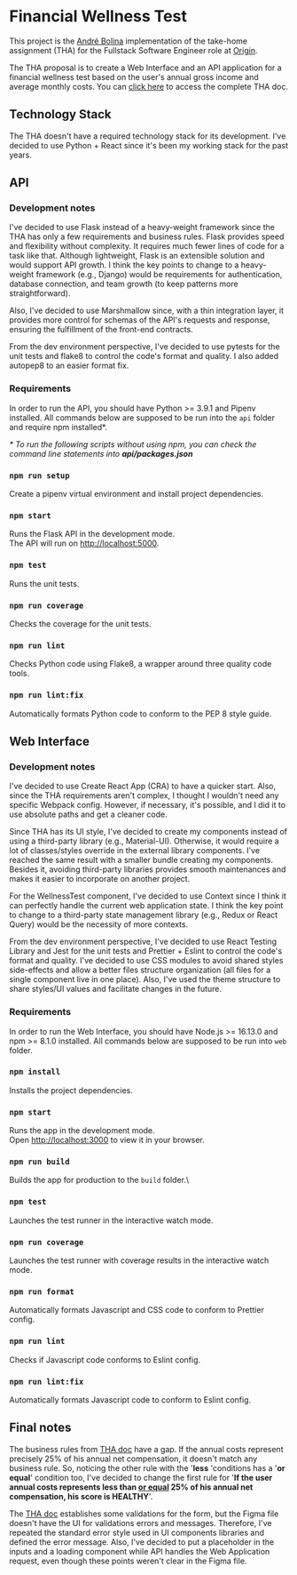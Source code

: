 # Financial Wellness Test
This project is the <a href="https://www.bolina.dev">André Bolina</a> implementation of the take-home assignment (THA) for the Fullstack Software Engineer role at <a href="https://www.useorigin.com">Origin</a>.

The THA proposal is to create a Web Interface and an API application for a financial wellness test based on the user's annual gross income and average monthly costs. You can <a href="https://useorigin.notion.site/THA-Web-Interface-API-application-4819947101684706b984f04e9aef9294">click here</a> to access the complete THA doc.


## Technology Stack
The THA doesn't have a required technology stack for its development. I've decided to use Python + React since it's been my working stack for the past years.


## API
### Development notes
I've decided to use Flask instead of a heavy-weight framework since the THA has only a few requirements and business rules. Flask provides speed and flexibility without complexity. It requires much fewer lines of code for a task like that. Although lightweight, Flask is an extensible solution and would support API growth. I think the key points to change to a heavy-weight framework (e.g., Django) would be requirements for authentication, database connection, and team growth (to keep patterns more straightforward).

Also, I've decided to use Marshmallow since, with a thin integration layer, it provides more control for schemas of the API's requests and response, ensuring the fulfillment of the front-end contracts.

From the dev environment perspective, I've decided to use pytests for the unit tests and flake8 to control the code's format and quality. I also added autopep8 to an easier format fix.

### Requirements
In order to run the API, you should have Python >= 3.9.1 and Pipenv installed. All commands below are supposed to be run into the `api` folder and require npm installed*.

<em>* To run the following scripts without using npm, you can check the command line statements into <strong>api/packages.json</strong></em>

### `npm run setup`
Create a pipenv virtual environment and install project dependencies.

### `npm start`
Runs the Flask API in the development mode.\
The API will run on <a href="http://localhost:5000">http://localhost:5000</a>.

### `npm test`
Runs the unit tests.

### `npm run coverage`
Checks the coverage for the unit tests.

### `npm run lint`
Checks Python code using Flake8, a wrapper around three quality code tools.

### `npm run lint:fix`
Automatically formats Python code to conform to the PEP 8 style guide.


## Web Interface
### Development notes
I've decided to use Create React App (CRA) to have a quicker start. Also, since the THA requirements aren't complex, I thought I wouldn't need any specific Webpack config. However, if necessary, it's possible, and I did it to use absolute paths and get a cleaner code.

Since THA has its UI style, I've decided to create my components instead of using a third-party library (e.g., Material-UI). Otherwise, it would require a lot of classes/styles override in the external library components. I've reached the same result with a smaller bundle creating my components. Besides it, avoiding third-party libraries provides smooth maintenances and makes it easier to incorporate on another project.

For the WellnessTest component, I've decided to use Context since I think it can perfectly handle the current web application state. I think the key point to change to a third-party state management library (e.g., Redux or React Query) would be the necessity of more contexts.

From the dev environment perspective, I've decided to use React Testing Library and Jest for the unit tests and Prettier + Eslint to control the code's format and quality. I've decided to use CSS modules to avoid shared styles side-effects and allow a better files structure organization (all files for a single component live in one place). Also, I've used the theme structure to share styles/UI values and facilitate changes in the future.

### Requirements
In order to run the Web Interface, you should have Node.js >= 16.13.0 and npm >= 8.1.0 installed. All commands below are supposed to be run into `web` folder.

### `npm install`
Installs the project dependencies.

### `npm start`
Runs the app in the development mode.\
Open [http://localhost:3000](http://localhost:3000) to view it in your browser.

### `npm run build`
Builds the app for production to the `build` folder.\

### `npm test`
Launches the test runner in the interactive watch mode.

### `npm run coverage`
Launches the test runner with coverage results in the interactive watch mode.

### `npm run format`
Automatically formats Javascript and CSS code to conform to Prettier config.

### `npm run lint`
Checks if Javascript code conforms to Eslint config.

### `npm run lint:fix`
Automatically formats Javascript code to conform to Eslint config.


## Final notes
The business rules from <a href="https://useorigin.notion.site/THA-Web-Interface-API-application-4819947101684706b984f04e9aef9294">THA doc</a> have a gap. If the annual costs represent precisely 25% of his annual net compensation, it doesn't match any business rule. So, noticing the other rule with the '<strong>less</strong> 'conditions has a '<strong>or equal</strong>' condition too, I've decided to change the first rule for '<strong>If the user annual costs represents less than <u>or equal</u> 25% of his annual net compensation, his score is HEALTHY</strong>'.

The <a href="https://useorigin.notion.site/THA-Web-Interface-API-application-4819947101684706b984f04e9aef9294">THA doc</a> establishes some validations for the form, but the Figma file doesn't have the UI for validations errors and messages. Therefore, I've repeated the standard error style used in UI components libraries and defined the error message. Also, I've decided to put a placeholder in the inputs and a loading component while API handles the Web Application request, even though these points weren't clear in the Figma file.